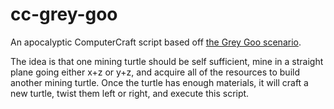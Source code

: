 # cc-grey-goo
An apocalyptic ComputerCraft script based off [the Grey Goo scenario](https://en.wikipedia.org/wiki/Grey_goo).

The idea is that one mining turtle should be self sufficient, mine in a straight plane going either x+z or y+z, and acquire all of the resources to build another mining turtle.
Once the turtle has enough materials, it will craft a new turtle, twist them left or right, and execute this script.
